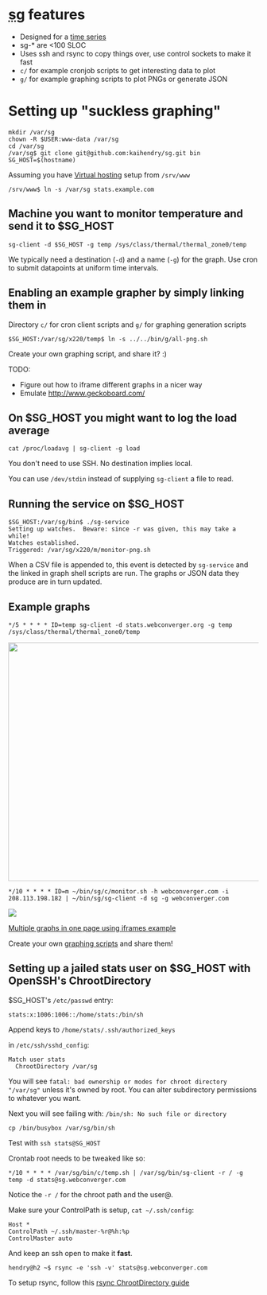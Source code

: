 # <abbr title="Suckless Graphing">sg</abbr> features

* Designed for a [time series](http://en.wikipedia.org/wiki/Time_series)
* sg-* are  <100 SLOC
* Uses ssh and rsync to copy things over, use control sockets to make it fast
* `c/` for example cronjob scripts to get interesting data to plot
* `g/` for example graphing scripts to plot PNGs or generate JSON

# Setting up "suckless graphing"

	mkdir /var/sg
	chown -R $USER:www-data /var/sg
	cd /var/sg
	/var/sg$ git clone git@github.com:kaihendry/sg.git bin
	SG_HOST=$(hostname)

Assuming you have [Virtual hosting](http://dabase.com/e/04025/) setup from `/srv/www`

	/srv/www$ ln -s /var/sg stats.example.com

## Machine you want to monitor temperature and send it to $SG_HOST

	sg-client -d $SG_HOST -g temp /sys/class/thermal/thermal_zone0/temp

We typically need a destination (`-d`) and a name (`-g`) for the graph. Use
cron to submit datapoints at uniform time intervals.

## Enabling an example grapher by simply linking them in

Directory `c/` for cron client scripts and `g/` for graphing generation scripts

	$SG_HOST:/var/sg/x220/temp$ ln -s ../../bin/g/all-png.sh

Create your own graphing script, and share it? :)

TODO:

* Figure out how to iframe different graphs in a nicer way
* Emulate http://www.geckoboard.com/

## On $SG_HOST you might want to log the load average

	cat /proc/loadavg | sg-client -g load

You don't need to use SSH. No destination implies local.

You can use `/dev/stdin` instead of supplying `sg-client` a file to read.

## Running the service on $SG_HOST

	$SG_HOST:/var/sg/bin$ ./sg-service
	Setting up watches.  Beware: since -r was given, this may take a while!
	Watches established.
	Triggered: /var/sg/x220/m/monitor-png.sh

When a CSV file is appended to, this event is detected by `sg-service` and the
linked in graph shell scripts are run. The graphs or JSON data they produce are
in turn updated.

## Example graphs

	*/5 * * * * ID=temp sg-client -d stats.webconverger.org -g temp /sys/class/thermal/thermal_zone0/temp

<img width=640 height=480 src=http://stats.webconverger.org/x220/temp/all.png>

	*/10 * * * * ID=m ~/bin/sg/c/monitor.sh -h webconverger.com -i 208.113.198.182 | ~/bin/sg/sg-client -d sg -g webconverger.com

<img src=http://stats.webconverger.org/x220/webconverger.com/monitor.png>

[Multiple graphs in one page using iframes example](http://stats.webconverger.org/x220/temp/iframe.html)

Create your own [graphing scripts](https://github.com/kaihendry/sg/tree/master/g) and share them!

## Setting up a jailed stats user on $SG_HOST with OpenSSH's ChrootDirectory

$SG_HOST's `/etc/passwd` entry:

	stats:x:1006:1006::/home/stats:/bin/sh

Append keys to `/home/stats/.ssh/authorized_keys`

in `/etc/ssh/sshd_config`:

	Match user stats
	  ChrootDirectory /var/sg

You will see `fatal: bad ownership or modes for chroot directory "/var/sg"`
unless it's owned by root. You can alter subdirectory permissions to whatever you want.

Next you will see failing with: `/bin/sh: No such file or directory`

	cp /bin/busybox /var/sg/bin/sh

Test with `ssh stats@SG_HOST`

Crontab root needs to be tweaked like so:

	*/10 * * * * /var/sg/bin/c/temp.sh | /var/sg/bin/sg-client -r / -g temp -d stats@sg.webconverger.com

Notice the `-r /` for the chroot path and the user@.

Make sure your ControlPath is setup, `cat ~/.ssh/config`:

	Host *
	ControlPath ~/.ssh/master-%r@%h:%p
	ControlMaster auto

And keep an ssh open to make it **fast**.

	hendry@h2 ~$ rsync -e 'ssh -v' stats@sg.webconverger.com

To setup rsync, follow this [rsync ChrootDirectory guide](http://en.positon.org/post/SFTP-chroot-rsync)
